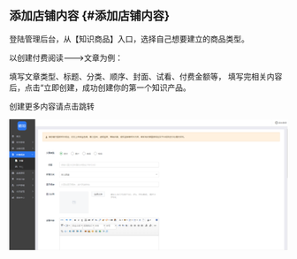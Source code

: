 ## 添加店铺内容 {#添加店铺内容}

登陆管理后台，从【知识商品】入口，选择自己想要建立的商品类型。

以创建付费阅读---&gt;文章为例：

填写文章类型、标题、分类、顺序、封面、试看、付费金额等， 填写完相关内容后，点击“立即创建，成功创建你的第一个知识产品。

创建更多内容请点击跳转

![](/assets/import5.png)

